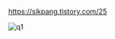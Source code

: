 https://sikpang.tistory.com/25

![q1](https://github.com/SikPang/ProblemSolving/assets/87380790/cc6dad1f-b2c9-4443-9197-3a18ad71028e)
